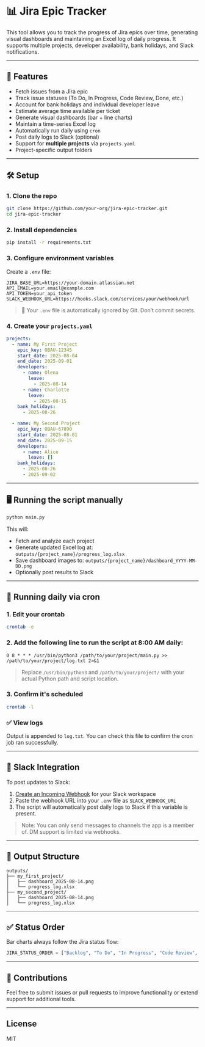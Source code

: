 # 📊 Jira Epic Tracker

This tool allows you to track the progress of Jira epics over time, generating visual dashboards and maintaining an Excel log of daily progress. It supports multiple projects, developer availability, bank holidays, and Slack notifications.

---

## 🚀 Features

- Fetch issues from a Jira epic
- Track issue statuses (To Do, In Progress, Code Review, Done, etc.)
- Account for bank holidays and individual developer leave
- Estimate average time available per ticket
- Generate visual dashboards (bar + line charts)
- Maintain a time-series Excel log
- Automatically run daily using `cron`
- Post daily logs to Slack (optional)
- Support for **multiple projects** via `projects.yaml`
- Project-specific output folders

---

## 🛠️ Setup

### 1. Clone the repo

```bash
git clone https://github.com/your-org/jira-epic-tracker.git
cd jira-epic-tracker
```

### 2. Install dependencies

```bash
pip install -r requirements.txt
```

### 3. Configure environment variables

Create a `.env` file:

```env
JIRA_BASE_URL=https://your-domain.atlassian.net
API_EMAIL=your.email@example.com
API_TOKEN=your_api_token
SLACK_WEBHOOK_URL=https://hooks.slack.com/services/your/webhook/url
```

> 🔐 Your `.env` file is automatically ignored by Git. Don’t commit secrets.

### 4. Create your `projects.yaml`

```yaml
projects:
  - name: My First Project
    epic_key: OBAU-12345
    start_date: 2025-08-04
    end_date: 2025-09-01
    developers:
      - name: Olena
        leave:
          - 2025-08-14
      - name: Charlotte
        leave:
          - 2025-08-15
    bank_holidays:
      - 2025-08-26

  - name: My Second Project
    epic_key: OBAU-67890
    start_date: 2025-08-01
    end_date: 2025-09-15
    developers:
      - name: Alice
        leave: []
    bank_holidays:
      - 2025-08-26
      - 2025-09-02
```

---

## 🖥️ Running the script manually

```bash
python main.py
```

This will:

- Fetch and analyze each project
- Generate updated Excel log at: `outputs/{project_name}/progress_log.xlsx`
- Save dashboard images to: `outputs/{project_name}/dashboard_YYYY-MM-DD.png`
- Optionally post results to Slack

---

## 📅 Running daily via cron

### 1. Edit your crontab

```bash
crontab -e
```

### 2. Add the following line to run the script at 8:00 AM daily:

```cron
0 8 * * * /usr/bin/python3 /path/to/your/project/main.py >> /path/to/your/project/log.txt 2>&1
```

> Replace `/usr/bin/python3` and `/path/to/your/project/` with your actual Python path and script location.

### 3. Confirm it's scheduled

```bash
crontab -l
```

### ✅ View logs

Output is appended to `log.txt`. You can check this file to confirm the cron job ran successfully.

---

## 💬 Slack Integration

To post updates to Slack:

1. [Create an Incoming Webhook](https://api.slack.com/messaging/webhooks) for your Slack workspace
2. Paste the webhook URL into your `.env` file as `SLACK_WEBHOOK_URL`
3. The script will automatically post daily logs to Slack if this variable is present.

> Note: You can only send messages to channels the app is a member of. DM support is limited via webhooks.

---

## 📁 Output Structure

```
outputs/
├── my_first_project/
│   ├── dashboard_2025-08-14.png
│   └── progress_log.xlsx
├── my_second_project/
│   ├── dashboard_2025-08-14.png
│   └── progress_log.xlsx
```

---

## ✅ Status Order

Bar charts always follow the Jira status flow:

```python
JIRA_STATUS_ORDER = ["Backlog", "To Do", "In Progress", "Code Review", "Done", "Dropped"]
```

---

## 👏 Contributions

Feel free to submit issues or pull requests to improve functionality or extend support for additional tools.

---

## License

MIT
